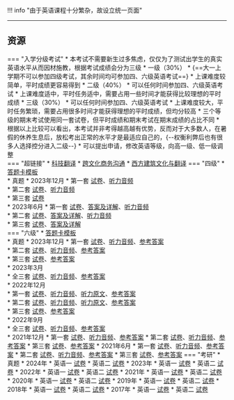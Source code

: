 !!! info "由于英语课程十分繁杂，故设立统一页面"

---

## 资源  
=== "入学分级考试"
    * 本考试不需要新生过多焦虑，仅仅为了测试出学生的真实英语水平从而因材施教，根据考试成绩会分为三级
        * 一级（30%）
            * {==大一上学期不可以参加四级考试，其余时间均可参加四、六级英语考试==}
            * 上课难度较简单，平时成绩更容易得到
        * 二级（40%）
            * 可以任何时间参加四、六级英语考试
            * 上课难度适中，平时任务适中，需要占用一些时间才能获得比较理想的平时成绩
        * 三级（30%）
            * 可以任何时间参加四、六级英语考试
            * 上课难度较大，平时任务繁琐，需要占用很多时间才能获得理想的平时成绩，但均分较高
    * 三个等级的期末考试使用同一套试卷，但平时成绩和期末考试在期末成绩的占比不同
    * 根据以上比较可以看出，本考试并非考得越高越有优势，反而对于大多数人，在暑假的休养生息后，放松考出正常的水平才是最适应自己的，{--权衡利弊后也有很多人选择控分进入二级--}
    * 可以提出申请，修改英语等级，向高一级、低一级调整  
=== "超链接"
    * [科技翻译](科技翻译.md)
    * [跨文化商务沟通](跨文化商务沟通.md)
    * [西方建筑文化与翻译](西方建筑文化与翻译.md)
=== "四级"
    * [答题卡模板](https://api.ecylt.top/v1/lanzou_link?url=https://cqu-openlib.lanzout.com/ieYur22kgo9e&type=down)  
    * 真题
        * 2023年12月
            * 第一套 [试卷](https://api.ecylt.top/v1/lanzou_link?url=https://cqu-openlib.lanzout.com/imLd722kf0ni&type=down)、[听力音频](https://api.ecylt.top/v1/lanzou_link?url=https://cqu-openlib.lanzout.com/i1IGD22kggvi&type=down)  
            * 第二套 [试卷](https://api.ecylt.top/v1/lanzou_link?url=https://cqu-openlib.lanzout.com/idlXH22kf0uf&type=down)、[听力音频](https://api.ecylt.top/v1/lanzou_link?url=https://cqu-openlib.lanzout.com/i8lv722kghfi&type=down)  
            * 第三套 [试卷](https://api.ecylt.top/v1/lanzou_link?url=https://cqu-openlib.lanzout.com/iPnSA22kf0rc&type=down)  
        * 2023年6月
            * 第一套 [试卷](https://api.ecylt.top/v1/lanzou_link?url=https://cqu-openlib.lanzout.com/i3SIc22kmvoh&type=down)、[答案及详解](https://api.ecylt.top/v1/lanzou_link?url=https://cqu-openlib.lanzout.com/iKaOX22kmvmf&type=down)、[听力音频](https://api.ecylt.top/v1/lanzou_link?url=https://cqu-openlib.lanzout.com/iQO0422kmv2f&type=down)  
            * 第二套 [试卷](https://api.ecylt.top/v1/lanzou_link?url=https://cqu-openlib.lanzout.com/izOo722kf1zg&type=down)、[答案及详解](https://api.ecylt.top/v1/lanzou_link?url=https://cqu-openlib.lanzout.com/i0JHZ22kmx9e&type=down)、[听力音频](https://api.ecylt.top/v1/lanzou_link?url=https://cqu-openlib.lanzout.com/itIpo22kmxbg&type=down)  
            * 第三套 [试卷](https://api.ecylt.top/v1/lanzou_link?url=https://cqu-openlib.lanzout.com/iV3aK22kmvzi&type=down)、[答案及详解](https://api.ecylt.top/v1/lanzou_link?url=https://cqu-openlib.lanzout.com/ibeKE22kmvxg&type=down)  
=== "六级"
    * [答题卡模板](https://api.ecylt.top/v1/lanzou_link?url=https://cqu-openlib.lanzout.com/iW7Ta1v5ykqd&type=down)  
    * 真题
        * 2023年12月
            * 第一套 [试卷](https://api.ecylt.top/v1/lanzou_link?url=https://cqu-openlib.lanzout.com/iZMld1wje7mb&type=down)、[听力音频](https://api.ecylt.top/v1/lanzou_link?url=https://cqu-openlib.lanzout.com/iG3Y41wje6jc&type=down)、[参考答案](https://api.ecylt.top/v1/lanzou_link?url=https://cqu-openlib.lanzout.com/ikgTm1wje3mh&type=down)  
            * 第二套 [试卷](https://api.ecylt.top/v1/lanzou_link?url=https://cqu-openlib.lanzout.com/i31IS1wjegqj&type=down)、[听力音频](https://api.ecylt.top/v1/lanzou_link?url=https://cqu-openlib.lanzout.com/i4UsI1wjegoh&type=down)、[参考答案](https://api.ecylt.top/v1/lanzou_link?url=https://cqu-openlib.lanzout.com/iZTbA1wjeegh&type=down)  
            * 第三套 [试卷](https://api.ecylt.top/v1/lanzou_link?url=https://cqu-openlib.lanzout.com/iD1ol1wjeabi&type=down)、[参考答案](https://api.ecylt.top/v1/lanzou_link?url=https://cqu-openlib.lanzout.com/iJJFD1wjea1i&type=down)  
        * 2023年3月  
            * 全三套 [试卷](https://api.ecylt.top/v1/lanzou_link?url=https://cqu-openlib.lanzout.com/izSGs1v4xk1g&type=down)、[听力音频](https://api.ecylt.top/v1/lanzou_link?url=https://cqu-openlib.lanzout.com/iTzFq1v4xjji&type=down)、[参考答案](https://api.ecylt.top/v1/lanzou_link?url=https://cqu-openlib.lanzout.com/iZKlv1v4ximf&type=down)  
        * 2022年12月  
            * 第一套 [试卷](https://api.ecylt.top/v1/lanzou_link?url=https://cqu-openlib.lanzout.com/ipiYA1v4wnob&type=down)、[听力音频](https://api.ecylt.top/v1/lanzou_link?url=https://cqu-openlib.lanzout.com/iM9T61v4wmwd&type=down)、[听力原文](https://api.ecylt.top/v1/lanzou_link?url=https://cqu-openlib.lanzout.com/i1jjN1v4wjsb&type=down)、[参考答案](https://api.ecylt.top/v1/lanzou_link?url=https://cqu-openlib.lanzout.com/iYbVM1v4wjpi&type=down)  
            * 第二套 [试卷](https://api.ecylt.top/v1/lanzou_link?url=https://cqu-openlib.lanzout.com/ifhQi1v4wvsd&type=down)、[听力音频](https://api.ecylt.top/v1/lanzou_link?url=https://cqu-openlib.lanzout.com/ixdTz1v4wuze&type=down)、[听力原文](https://api.ecylt.top/v1/lanzou_link?url=https://cqu-openlib.lanzout.com/isD9Y1v4wsmj&type=down)、[参考答案](https://api.ecylt.top/v1/lanzou_link?url=https://cqu-openlib.lanzout.com/irVyC1v4wsli&type=down)  
            * 第三套 [试卷](https://api.ecylt.top/v1/lanzou_link?url=https://cqu-openlib.lanzout.com/iUtLG1v4wqkf&type=down)、[参考答案](https://api.ecylt.top/v1/lanzou_link?url=https://cqu-openlib.lanzout.com/ip3TQ1v4wpze&type=down)  
        * 2022年9月  
            * 全三套 [试卷](https://api.ecylt.top/v1/lanzou_link?url=https://cqu-openlib.lanzout.com/iXXcT1v4unqb&type=down)、[听力音频](https://api.ecylt.top/v1/lanzou_link?url=https://cqu-openlib.lanzout.com/iw1Sj1v4unmh&type=down)、[参考答案](https://api.ecylt.top/v1/lanzou_link?url=https://cqu-openlib.lanzout.com/iK4LJ1v4unni&type=down)  
        * 2021年12月
            * 第一套 [试卷](https://api.ecylt.top/v1/lanzou_link?url=https://cqu-openlib.lanzout.com/iOcwR1v5y2aj&type=down)、[听力音频](https://api.ecylt.top/v1/lanzou_link?url=https://cqu-openlib.lanzout.com/ileGO1v5y27g&type=down)、[参考答案](https://api.ecylt.top/v1/lanzou_link?url=https://cqu-openlib.lanzout.com/iqM2b1v5y1dg&type=down)
            * 第二套 [试卷](https://api.ecylt.top/v1/lanzou_link?url=https://cqu-openlib.lanzout.com/io8f91v5y39e&type=down)、[听力音频](https://api.ecylt.top/v1/lanzou_link?url=https://cqu-openlib.lanzout.com/iwifX1v5y37c&type=down)、[参考答案](https://api.ecylt.top/v1/lanzou_link?url=https://cqu-openlib.lanzout.com/imGE81v5y2hg&type=down)
            * 第三套 [试卷](https://api.ecylt.top/v1/lanzou_link?url=https://cqu-openlib.lanzout.com/iSFew1v5y2fe&type=down)、[参考答案](https://api.ecylt.top/v1/lanzou_link?url=https://cqu-openlib.lanzout.com/iwpwq1v5y2cb&type=down)
        * 2021年6月
            * 第一套 [试卷](https://api.ecylt.top/v1/lanzou_link?url=https://cqu-openlib.lanzout.com/iggb11v5xxaj&type=down)、[听力音频](https://api.ecylt.top/v1/lanzou_link?url=https://cqu-openlib.lanzout.com/is90b1v5xx8h&type=down)、[参考答案](https://api.ecylt.top/v1/lanzou_link?url=https://cqu-openlib.lanzout.com/iC1hE1v5xweh&type=down)
            * 第二套 [试卷](https://api.ecylt.top/v1/lanzou_link?url=https://cqu-openlib.lanzout.com/iEpsl1v5xyje&type=down)、[听力音频](https://api.ecylt.top/v1/lanzou_link?url=https://cqu-openlib.lanzout.com/icjhX1v5xyhc&type=down)、[参考答案](https://api.ecylt.top/v1/lanzou_link?url=https://cqu-openlib.lanzout.com/i5KIy1v5xxrg&type=down)
            * 第三套 [试卷](https://api.ecylt.top/v1/lanzou_link?url=https://cqu-openlib.lanzout.com/i8VY21v5xxih&type=down)、[参考答案](https://api.ecylt.top/v1/lanzou_link?url=https://cqu-openlib.lanzout.com/iFU5n1v5xxgf&type=down)
=== "考研"
    * 真题
        * 2024年
            * 英语一 [试卷](https://api.ecylt.top/v1/lanzou_link?url=https://cqu-openlib.lanzout.com/iIydo22jum4f&type=down)
            * 英语二 [试卷](https://api.ecylt.top/v1/lanzou_link?url=https://cqu-openlib.lanzout.com/iLc8N22jum8j&type=down)
        * 2023年
            * 英语一 [试卷](https://api.ecylt.top/v1/lanzou_link?url=https://cqu-openlib.lanzout.com/igBAB22jujsb&type=down)
            * 英语二 [试卷](https://api.ecylt.top/v1/lanzou_link?url=https://cqu-openlib.lanzout.com/ikta222jujud&type=down)
        * 2022年
            * 英语一 [试卷](https://api.ecylt.top/v1/lanzou_link?url=https://cqu-openlib.lanzout.com/iRZGU22juhij&type=down)
            * 英语二 [试卷](https://api.ecylt.top/v1/lanzou_link?url=https://cqu-openlib.lanzout.com/iWbwL22juhkb&type=down)
        * 2021年
            * 英语一 [试卷](https://api.ecylt.top/v1/lanzou_link?url=https://cqu-openlib.lanzout.com/ifO7Z22jufih&type=down)
            * 英语二 [试卷](https://api.ecylt.top/v1/lanzou_link?url=https://cqu-openlib.lanzout.com/iJrC522jufkj&type=down)
        * 2020年
            * 英语一 [试卷](https://api.ecylt.top/v1/lanzou_link?url=https://cqu-openlib.lanzout.com/inksC22jud3a&type=down)
            * 英语二 [试卷](https://api.ecylt.top/v1/lanzou_link?url=https://cqu-openlib.lanzout.com/isfy422jud5c&type=down)
        * 2019年
            * 英语一 [试卷](https://api.ecylt.top/v1/lanzou_link?url=https://cqu-openlib.lanzout.com/i9fAp22juaed&type=down)
            * 英语二 [试卷](https://api.ecylt.top/v1/lanzou_link?url=https://cqu-openlib.lanzout.com/iB07z22juaih&type=down)
        * 2018年
            * 英语一 [试卷](https://api.ecylt.top/v1/lanzou_link?url=https://cqu-openlib.lanzout.com/iKcc522ju7ta&type=down)
            * 英语二 [试卷](https://api.ecylt.top/v1/lanzou_link?url=https://cqu-openlib.lanzout.com/iA0zA22ju7wd&type=down)
        * 2017年
            * 英语一 [试卷](https://api.ecylt.top/v1/lanzou_link?url=https://cqu-openlib.lanzout.com/i0qXj22ju1za&type=down)
            * 英语二 [试卷](https://api.ecylt.top/v1/lanzou_link?url=https://cqu-openlib.lanzout.com/iyBbA22ju23e&type=down)